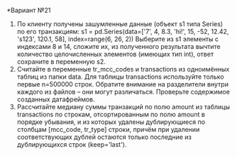 *Вариант №21
1. По клиенту получены зашумленные данные (объект s1 типа Series) по его транзакциям:
s1 = pd.Series(data=['7', 4, 8.3, 'hi!', 15, -52, 12.42, 's123', 120.1, 58], index=range(6, 26, 2))
Выберите из s1 элементы с индексами 8 и 14, сложите их, из полученного результата
вычтите количество целочисленных элементов (имеющих тип int), ответ сохраните в
переменную s2.
2. Считайте в переменные tr_mcc_codes и transactions из одноимённых таблиц из папки data.
Для таблицы transactions используйте только первые n=500000 строк. Обратите внимание
на разделители внутри каждого из файлов – они могут различаться. Проверьте
содержимое созданных датафреймов.
3. Рассчитайте медиану суммы транзакций по полю amount из таблицы transactions по
строкам, отсортированным по полю amount в порядке убывания, и из которых удалены
дублирующиеся по столбцам [mcc_code, tr_type] строки, причём при удалении
соответствующих дублей остаются только последние из дублирующихся строк
(keep='last').
